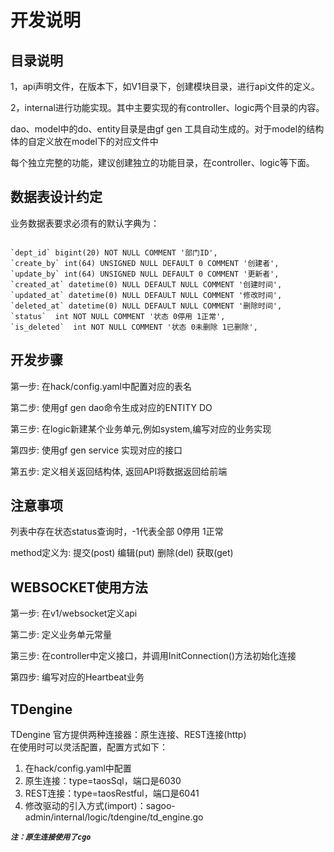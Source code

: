 # 开发说明

## 目录说明

1，api声明文件，在版本下，如V1目录下，创建模块目录，进行api文件的定义。

2，internal进行功能实现。其中主要实现的有controller、logic两个目录的内容。

dao、model中的do、entity目录是由gf gen 工具自动生成的。对于model的结构体的自定义放在model下的对应文件中


每个独立完整的功能，建议创建独立的功能目录，在controller、logic等下面。

## 数据表设计约定

业务数据表要求必须有的默认字典为：

```shell

`dept_id` bigint(20) NOT NULL COMMENT '部门ID',
`create_by` int(64) UNSIGNED NULL DEFAULT 0 COMMENT '创建者',
`update_by` int(64) UNSIGNED NULL DEFAULT 0 COMMENT '更新者',
`created_at` datetime(0) NULL DEFAULT NULL COMMENT '创建时间',
`updated_at` datetime(0) NULL DEFAULT NULL COMMENT '修改时间',
`deleted_at` datetime(0) NULL DEFAULT NULL COMMENT '删除时间',
`status`  int NOT NULL COMMENT '状态 0停用 1正常',
`is_deleted`  int NOT NULL COMMENT '状态 0未删除 1已删除',

```



## 开发步骤

第一步: 在hack/config.yaml中配置对应的表名

第二步: 使用gf gen dao命令生成对应的ENTITY DO

第三步: 在logic新建某个业务单元,例如system,编写对应的业务实现

第四步: 使用gf gen service 实现对应的接口

第五步: 定义相关返回结构体, 返回API将数据返回给前端

## 注意事项

列表中存在状态status查询时，-1代表全部 0停用 1正常

method定义为: 提交(post) 编辑(put) 删除(del) 获取(get)

## WEBSOCKET使用方法

第一步: 在v1/websocket定义api

第二步: 定义业务单元常量

第三步: 在controller中定义接口，并调用InitConnection()方法初始化连接

第四步: 编写对应的Heartbeat业务


## TDengine
TDengine 官方提供两种连接器：原生连接、REST连接(http)  
在使用时可以灵活配置，配置方式如下：

1. 在hack/config.yaml中配置
2. 原生连接：type=taosSql，端口是6030
3. REST连接：type=taosRestful，端口是6041
4. 修改驱动的引入方式(import)：sagoo-admin/internal/logic/tdengine/td_engine.go

***`注：原生连接使用了cgo`***

